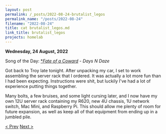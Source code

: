 ```yaml
---
layout: post
permalink: /_posts/2022-08-24-brutalist_legos
permalink_name: "/posts/2022-08-24"
filename: "2022-08-24"
title: cat brutalist_legos.md
link_title: brutalist_legos
projects: homelab
---
```

**Wednesday, 24 August, 2022**

Song of the Day: [**Fate of a Coward*](https://youtu.be/IMdy4FHWhnQ) - *Days N Daze*

Got back to Troy late tonight. After unpacking my car, I set to work assembling the server rack that I ordered. It was actually a lot more fun than I had been expecting. Instructions were shit, but luckily I've had a lot of experience putting things together.

Many bolts, a few bruises, and some light cursing later, and I now have my own 12U server rack containing my R620, new 4U chassis, 1U network switch, Mac Mini, and Raspberry Pi. This should allow me plenty of room for future expansion, as well as keep all of that equipment from ending up in a jumbled pile.

[< Prev](/_posts/2022-08-15-laying_plans)    [Next >](/_posts/2022-08-25-network_online)
